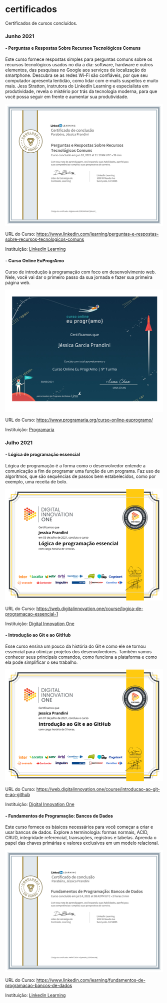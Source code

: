# certificados

Certificados de cursos concluídos.


###  Junho 2021

#### - Perguntas e Respostas Sobre Recursos Tecnológicos Comuns

Este curso fornece respostas simples para perguntas comuns sobre os recursos tecnológicos usados no dia a dia: software, hardware e outros elementos, das pesquisas no Google aos serviços de localização do smartphone. Descubra se as redes Wi-Fi são confiáveis, por que seu computador apresenta lentidão, como lidar com e-mails suspeitos e muito mais. Jess Stratton, instrutora do LinkedIn Learning e especialista em produtividade, revela o mistério por trás da tecnologia moderna, para que você possa seguir em frente e aumentar sua produtividade.

![](certificados/perguntas-tecnologia.png)

URL do Curso: https://www.linkedin.com/learning/perguntas-e-respostas-sobre-recursos-tecnologicos-comuns


Instituição: [Linkedin Learning](https://www.linkedin.com/learning)

#### - Curso Online EuProgrAmo

Curso de introdução à programação com foco em desenvolvimento web. Nele, você vai dar o primeiro passo da sua jornada e fazer sua primeira página web.

![](certificados/eu-programo-programaria.png)

URL do Curso: https://www.programaria.org/curso-online-euprogramo/


Instituição: [Programaria](https://www.programaria.org)

###  Julho 2021

#### - Lógica de programação essencial

Lógica de programação é a forma como o desenvolvedor entende a comunicação a fim de programar uma função de um programa. Faz uso de algoritmos, que são sequências de passos bem estabelecidos, como por exemplo, uma receita de bolo.

![](certificados/logica-programacao-dio.png)

URL do Curso: https://web.digitalinnovation.one/course/logica-de-programacao-essencial-1


Instituição: [Digital Innovation One](https://digitalinnovation.one/)

#### - Introdução ao Git e ao GitHub

Esse curso ensina um pouco da história do Git e como ele se tornou essencial para otimizar projetos dos desenvolvedores. Também vamos conhecer seus principais comandos, como funciona a plataforma e como ela pode simplificar o seu trabalho.

![](certificados/git-github-dio.png)

URL do Curso: https://web.digitalinnovation.one/course/introducao-ao-git-e-ao-github

Instituição: [Digital Innovation One](https://digitalinnovation.one/)

#### - Fundamentos de Programação: Bancos de Dados

Este curso fornece os básicos necessários para você começar a criar e usar bancos de dados. Explore a terminologia: formas normais, ACID, CRUD, integridade referencial, transações, registros e tabelas. Aprenda o papel das chaves primárias e valores exclusivos em um modelo relacional. 

![](certificados/fundamentos-banco-de-dados.png)

URL do Curso: https://www.linkedin.com/learning/fundamentos-de-programacao-bancos-de-dados

Instituição: [Linkedin Learning](https://www.linkedin.com/learning)
